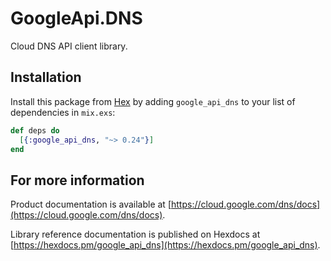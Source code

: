 # GoogleApi.DNS

Cloud DNS API client library.



## Installation

Install this package from [Hex](https://hex.pm) by adding
`google_api_dns` to your list of dependencies in `mix.exs`:

```elixir
def deps do
  [{:google_api_dns, "~> 0.24"}]
end
```

## For more information

Product documentation is available at [https://cloud.google.com/dns/docs](https://cloud.google.com/dns/docs).

Library reference documentation is published on Hexdocs at
[https://hexdocs.pm/google_api_dns](https://hexdocs.pm/google_api_dns).
